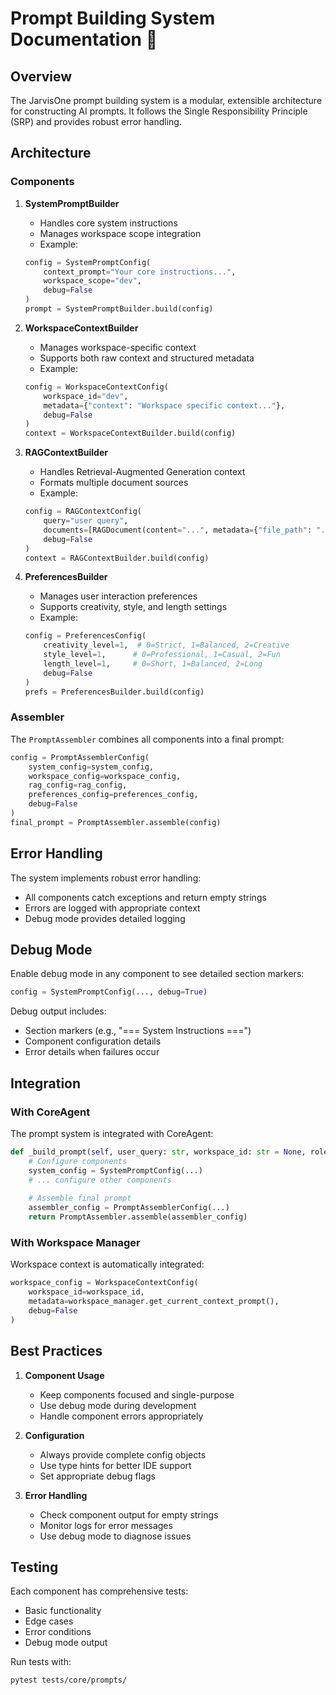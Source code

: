 # Prompt Building System Documentation 📝

## Overview

The JarvisOne prompt building system is a modular, extensible architecture for constructing AI prompts. It follows the Single Responsibility Principle (SRP) and provides robust error handling.

## Architecture

### Components

1. **SystemPromptBuilder**
   - Handles core system instructions
   - Manages workspace scope integration
   - Example:
   ```python
   config = SystemPromptConfig(
       context_prompt="Your core instructions...",
       workspace_scope="dev",
       debug=False
   )
   prompt = SystemPromptBuilder.build(config)
   ```

2. **WorkspaceContextBuilder**
   - Manages workspace-specific context
   - Supports both raw context and structured metadata
   - Example:
   ```python
   config = WorkspaceContextConfig(
       workspace_id="dev",
       metadata={"context": "Workspace specific context..."},
       debug=False
   )
   context = WorkspaceContextBuilder.build(config)
   ```

3. **RAGContextBuilder**
   - Handles Retrieval-Augmented Generation context
   - Formats multiple document sources
   - Example:
   ```python
   config = RAGContextConfig(
       query="user query",
       documents=[RAGDocument(content="...", metadata={"file_path": "..."})],
       debug=False
   )
   context = RAGContextBuilder.build(config)
   ```

4. **PreferencesBuilder**
   - Manages user interaction preferences
   - Supports creativity, style, and length settings
   - Example:
   ```python
   config = PreferencesConfig(
       creativity_level=1,  # 0=Strict, 1=Balanced, 2=Creative
       style_level=1,      # 0=Professional, 1=Casual, 2=Fun
       length_level=1,     # 0=Short, 1=Balanced, 2=Long
       debug=False
   )
   prefs = PreferencesBuilder.build(config)
   ```

### Assembler

The `PromptAssembler` combines all components into a final prompt:

```python
config = PromptAssemblerConfig(
    system_config=system_config,
    workspace_config=workspace_config,
    rag_config=rag_config,
    preferences_config=preferences_config,
    debug=False
)
final_prompt = PromptAssembler.assemble(config)
```

## Error Handling

The system implements robust error handling:
- All components catch exceptions and return empty strings
- Errors are logged with appropriate context
- Debug mode provides detailed logging

## Debug Mode

Enable debug mode in any component to see detailed section markers:
```python
config = SystemPromptConfig(..., debug=True)
```

Debug output includes:
- Section markers (e.g., "=== System Instructions ===")
- Component configuration details
- Error details when failures occur

## Integration

### With CoreAgent

The prompt system is integrated with CoreAgent:
```python
def _build_prompt(self, user_query: str, workspace_id: str = None, role_id: str = None) -> str:
    # Configure components
    system_config = SystemPromptConfig(...)
    # ... configure other components
    
    # Assemble final prompt
    assembler_config = PromptAssemblerConfig(...)
    return PromptAssembler.assemble(assembler_config)
```

### With Workspace Manager

Workspace context is automatically integrated:
```python
workspace_config = WorkspaceContextConfig(
    workspace_id=workspace_id,
    metadata=workspace_manager.get_current_context_prompt(),
    debug=False
)
```

## Best Practices

1. **Component Usage**
   - Keep components focused and single-purpose
   - Use debug mode during development
   - Handle component errors appropriately

2. **Configuration**
   - Always provide complete config objects
   - Use type hints for better IDE support
   - Set appropriate debug flags

3. **Error Handling**
   - Check component output for empty strings
   - Monitor logs for error messages
   - Use debug mode to diagnose issues

## Testing

Each component has comprehensive tests:
- Basic functionality
- Edge cases
- Error conditions
- Debug mode output

Run tests with:
```bash
pytest tests/core/prompts/
```
